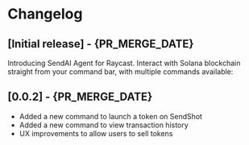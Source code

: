 # Changelog

## [Initial release] - {PR_MERGE_DATE}

Introducing SendAI Agent for Raycast. Interact with Solana blockchain straight from your command bar, with multiple commands available:

## [0.0.2] - {PR_MERGE_DATE}

- Added a new command to launch a token on SendShot
- Added a new command to view transaction history
- UX improvements to allow users to sell tokens
